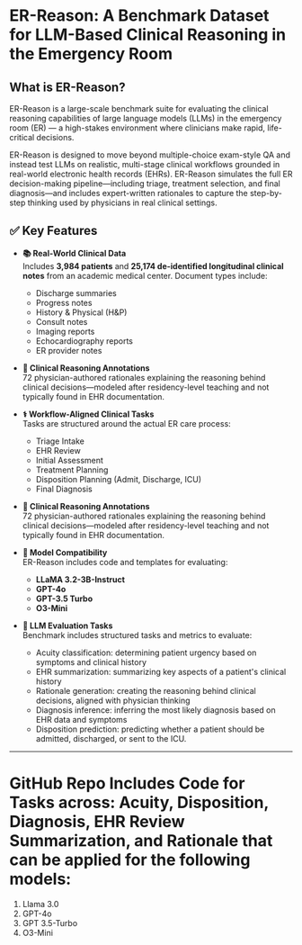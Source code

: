 # ER-Reason: A Benchmark Dataset for LLM-Based Clinical Reasoning in the Emergency Room

## What is ER-Reason?

ER-Reason is a large-scale benchmark suite for evaluating the clinical reasoning capabilities of large language models (LLMs) in the emergency room (ER) — a high-stakes environment where clinicians make rapid, life-critical decisions.

ER-Reason is designed to move beyond multiple-choice exam-style QA and instead test LLMs on realistic, multi-stage clinical workflows grounded in real-world electronic health records (EHRs). ER-Reason simulates the full ER decision-making pipeline—including triage, treatment selection, and final diagnosis—and includes expert-written rationales to capture the step-by-step thinking used by physicians in real clinical settings.


## ✅ Key Features

- **📚 Real-World Clinical Data**  
  Includes **3,984 patients** and **25,174 de-identified longitudinal clinical notes** from an academic medical center. Document types include:
  - Discharge summaries
  - Progress notes
  - History & Physical (H&P)
  - Consult notes
  - Imaging reports
  - Echocardiography reports
  - ER provider notes

- **🧠 Clinical Reasoning Annotations**  
  72 physician-authored rationales explaining the reasoning behind clinical decisions—modeled after residency-level teaching and not typically found in EHR documentation.

- **⚕️ Workflow-Aligned Clinical Tasks**  
  Tasks are structured around the actual ER care process:
  - Triage Intake
  - EHR Review
  - Initial Assessment
  - Treatment Planning
  - Disposition Planning (Admit, Discharge, ICU)
  - Final Diagnosis

- **🧠 Clinical Reasoning Annotations**  
  72 physician-authored rationales explaining the reasoning behind clinical decisions—modeled after residency-level teaching and not typically found in EHR documentation.

- **🤖 Model Compatibility**  
  ER-Reason includes code and templates for evaluating:
  - **LLaMA 3.2-3B-Instruct**
  - **GPT-4o**
  - **GPT-3.5 Turbo**
  - **O3-Mini**

- **🧪 LLM Evaluation Tasks**  
  Benchmark includes structured tasks and metrics to evaluate:
  - Acuity classification: determining patient urgency based on symptoms and clinical history
  - EHR summarization: summarizing key aspects of a patient's clinical history
  - Rationale generation: creating the reasoning behind clinical decisions, aligned with physician thinking
  - Diagnosis inference: inferring the most likely diagnosis based on EHR data and symptoms
  - Disposition prediction: predicting whether a patient should be admitted, discharged, or sent to the ICU.

---
# GitHub Repo Includes Code for Tasks across: Acuity, Disposition, Diagnosis, EHR Review Summarization, and Rationale that can be applied for the following models:
1. Llama 3.0 
2. GPT-4o
3. GPT 3.5-Turbo
4. O3-Mini  
